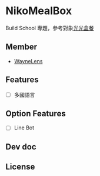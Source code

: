 # NikoMealBox
Build School 專題，參考對象[光光盒餐](https://guang-guang.com.tw/)

## Member
- [WayneLens](https://github.com/waynelens)

## Features
- [ ] 多國語言

## Option Features
- [ ] Line Bot

## Dev doc 

## License
